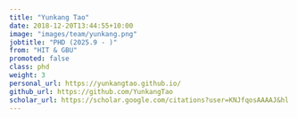 ```yaml
---
title: "Yunkang Tao"
date: 2018-12-20T13:44:55+10:00
image: "images/team/yunkang.png"
jobtitle: "PHD (2025.9 - )"
from: "HIT & GBU"
promoted: false
class: phd
weight: 3
personal_url: https://yunkangtao.github.io/
github_url: https://github.com/YunkangTao
scholar_url: https://scholar.google.com/citations?user=KNJfqosAAAAJ&hl
---
```

